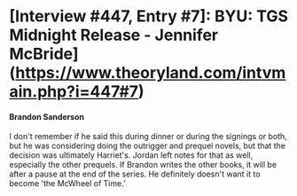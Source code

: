 # [Interview #447, Entry #7]: BYU: TGS Midnight Release - Jennifer McBride](https://www.theoryland.com/intvmain.php?i=447#7)

#### Brandon Sanderson

I don't remember if he said this during dinner or during the signings or both, but he was considering doing the outrigger and prequel novels, but that the decision was ultimately Harriet's. Jordan left notes for that as well, especially the other prequels. If Brandon writes the other books, it will be after a pause at the end of the series. He definitely doesn't want it to become 'the McWheel of Time.'

